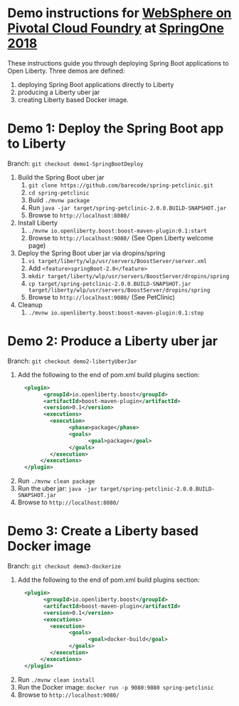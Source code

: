 # Demo instructions for [WebSphere on Pivotal Cloud Foundry](https://springoneplatform.io/2018/sessions/websphere-on-pivotal-cloud-foundry) at [SpringOne 2018](https://springoneplatform.io/2018/agenda)

These instructions guide you through deploying Spring Boot applications to Open Liberty. Three demos are defined:
1. deploying Spring Boot applications directly to Liberty
2. producing a Liberty uber jar
3. creating Liberty based Docker image.

# Demo 1: Deploy the Spring Boot app to Liberty
Branch: `git checkout demo1-SpringBootDeploy`
1. Build the Spring Boot uber jar
    1. `git clone https://github.com/barecode/spring-petclinic.git`
    2. `cd spring-petclinic`
    3. Build `./mvnw package`
    4. Run `java -jar target/spring-petclinic-2.0.0.BUILD-SNAPSHOT.jar`
    5. Browse to `http://localhost:8080/`
2. Install Liberty
    1. `./mvnw io.openliberty.boost:boost-maven-plugin:0.1:start`
    2. Browse to `http://localhost:9080/` (See Open Liberty welcome page)
3. Deploy the Spring Boot uber jar via dropins/spring
    1. `vi target/liberty/wlp/usr/servers/BoostServer/server.xml`
    2. Add `<feature>springBoot-2.0</feature>`
    3. `mkdir target/liberty/wlp/usr/servers/BoostServer/dropins/spring`
    4. `cp target/spring-petclinic-2.0.0.BUILD-SNAPSHOT.jar target/liberty/wlp/usr/servers/BoostServer/dropins/spring`
    5. Browse to `http://localhost:9080/` (See PetClinic)
4. Cleanup
    1. `./mvnw io.openliberty.boost:boost-maven-plugin:0.1:stop`


# Demo 2: Produce a Liberty uber jar
Branch: `git checkout demo2-libertyUberJar`
1. Add the following to the end of pom.xml build plugins section:
    ```xml
      <plugin>
            <groupId>io.openliberty.boost</groupId>
            <artifactId>boost-maven-plugin</artifactId>
            <version>0.1</version>
            <executions>
              <execution>
                    <phase>package</phase>
                    <goals>
                          <goal>package</goal>
                    </goals>
              </execution>
           </executions>
      </plugin>
    ```
2. Run `./mvnw clean package`
3. Run the uber jar: `java -jar target/spring-petclinic-2.0.0.BUILD-SNAPSHOT.jar`
4. Browse to `http://localhost:8080/`



# Demo 3: Create a Liberty based Docker image
Branch: `git checkout demo3-dockerize`
1. Add the following to the end of pom.xml build plugins section:
    ```xml
      <plugin>
            <groupId>io.openliberty.boost</groupId>
            <artifactId>boost-maven-plugin</artifactId>
            <version>0.1</version>
            <executions>
              <execution>
                    <goals>
                          <goal>docker-build</goal>
                    </goals>
              </execution>
           </executions>
      </plugin>
    ```
2. Run `./mvnw clean install`
3. Run the Docker image: `docker run -p 9080:9080 spring-petclinic`
4. Browse to `http://localhost:9080/`

